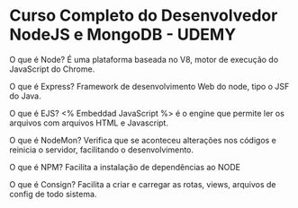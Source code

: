 # Curso Completo do Desenvolvedor NodeJS e MongoDB - UDEMY


O que é Node?
É uma plataforma baseada no V8, motor de execução do JavaScript do Chrome.

O que é Express?
Framework de desenvolvimento Web do node, tipo o JSF do Java.

O que é EJS?
<% Embeddad JavaScript %> é o engine que permite ler os arquivos com arquivos HTML e Javascript.

O que é NodeMon?
Verifica que se aconteceu alterações nos códigos e reinicia o servidor, facilitando o desenvolvimento.

O que é NPM?
Facilita a instalação de dependências ao NODE

O que é Consign?
Facilita a criar e carregar as rotas, views, arquivos de config de todo sistema.

